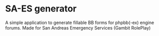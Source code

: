 # SA-ES generator

A simple application to generate fillable BB forms for phpbb(-ex) engine forums. Made for San Andreas Emergency Services (Gambit RolePlay)
